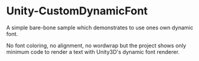 # Unity-CustomDynamicFont
A simple bare-bone sample which demonstrates to use ones own dynamic font.

No font coloring, no alignment, no wordwrap but the project shows only minimum code to render a text with Unity3D's dynamic font renderer.

